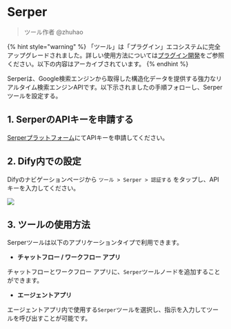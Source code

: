 # Serper

> ツール作者 @zhuhao 

{% hint style="warning" %}
「ツール」は「プラグイン」エコシステムに完全アップグレードされました。詳しい使用方法については[プラグイン開発](https://docs.dify.ai/ja-jp/plugins/quick-start/install-plugins)をご参照ください。以下の内容はアーカイブされています。
{% endhint %}

Serperは、Google検索エンジンから取得した構造化データを提供する強力なリアルタイム検索エンジンAPIです。以下示されましたの手順フォローし、Serperツールを設定する。

## 1. SerperのAPIキーを申請する

[Serperプラットフォーム](https://serper.dev/signup)にてAPIキーを申請してください。

## 2. Dify内での設定

Difyのナビゲーションページから `ツール > Serper > 認証する` をタップし、APIキーを入力してください。

![](https://assets-docs.dify.ai/dify-enterprise-mintlify/jp/guides/tools/tool-configuration/f2e06162b25b3fa295b7fd392cc3534e.png)

## 3. ツールの使用方法

Serperツールは以下のアプリケーションタイプで利用できます。

* **チャットフロー / ワークフロー アプリ**

チャットフローとワークフロー アプリに、`Serper`ツールノードを追加することができます。

* **エージェントアプリ**

エージェントアプリ内で使用する`Serper`ツールを選択し、指示を入力してツールを呼び出すことが可能です。
